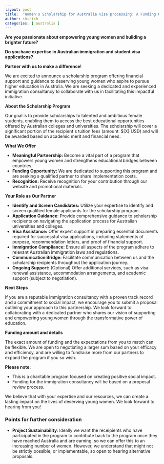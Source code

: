 ```yaml
---
layout: post
title:  "Women's Scholarship for Australia visa processing: A Funding Opportunity for Immigration Consultancies"
author: shirish
categories: [ australia ]
---
```



**Are you passionate about empowering young women and building a brighter future?**

**Do you have expertise in Australian immigration and student visa applications?**

**Partner with us to make a difference!**

We are excited to announce a scholarship program offering financial support and guidance to deserving young women who aspire to pursue higher education in Australia. We are seeking a dedicated and experienced immigration consultancy to collaborate with us in facilitating this impactful initiative.

**About the Scholarship Program**

Our goal is to provide scholarships to talented and ambitious female students, enabling them to access the best educational opportunities offered by Australian colleges and universities. The scholarship will cover a significant portion of the recipient's tuition fees (amount: $[X] USD) and will be awarded based on academic merit and financial need. 

**What We Offer**

* **Meaningful Partnership:**  Become a vital part of a program that empowers young women and strengthens educational bridges between countries.
* **Funding Opportunity:** We are dedicated to supporting this program and are seeking a qualified partner to share implementation costs.
* **Recognition:**  Receive recognition for your contribution through our website and promotional materials.

**Your Role as Our Partner**

* **Identify and Screen Candidates:** Utilize your expertise to identify and screen qualified female applicants for the scholarship program.
* **Application Guidance:** Provide comprehensive guidance to scholarship recipients on navigating the application process for Australian universities and colleges.
* **Visa Assistance:**  Offer expert support in preparing essential documents required for successful visa applications, including statements of purpose, recommendation letters, and proof of financial support.
* **Immigration Compliance:** Ensure all aspects of the program adhere to relevant Australian immigration laws and regulations.
* **Communication Bridge:** Facilitate communication between us and the scholarship recipients throughout the application journey.
* **Ongoing Support:** (Optional) Offer additional services, such as visa renewal assistance, accommodation arrangements, and academic support (subject to negotiation).

**Next Steps**

If you are a reputable immigration consultancy with a proven track record and a commitment to social impact, we encourage you to submit a proposal outlining your approach to this partnership. We look forward to collaborating with a dedicated partner who shares our vision of supporting and empowering young women through the transformative power of education.

**Funding amount and details**

The exact amount of funding and the expectations from you to match can be flexible. We are open to negotiating a larger sum based on your efficacy and efficiency, and are willing to fundraise more from our partners to expand the program if you so wish.

**Please note:**  

* This is a charitable program focused on creating positive social impact.
* Funding for the immigration consultancy will be based on a proposal review process.

We believe that with your expertise and our resources, we can create a lasting impact on the lives of deserving young women. We look forward to hearing from you!

### Points for further consideration
    
* **Project Sustainability**: Ideally we want the receipients who have participated in the program to contribute back to the program once they have reached Australia and are earning, so we can offer this to an increasing number of women. However, we understand that might not be strictly possible, or implementable, so open to hearing alternative proposals.